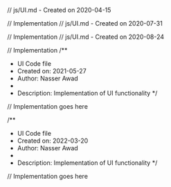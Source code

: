 // js/UI.md - Created on 2020-04-15

// Implementation
// js/UI.md - Created on 2020-07-31

// Implementation
// js/UI.md - Created on 2020-08-24

// Implementation
/**
 * UI Code file
 * Created on: 2021-05-27
 * Author: Nasser Awad
 *
 * Description: Implementation of UI functionality
 */
 
// Implementation goes here

/**
 * UI Code file
 * Created on: 2022-03-20
 * Author: Nasser Awad
 *
 * Description: Implementation of UI functionality
 */
 
// Implementation goes here

